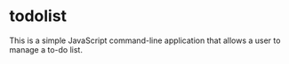 # todolist
This is a simple JavaScript command-line application that allows a user to manage a to-do list. 
